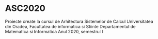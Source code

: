 # ASC2020
Proiecte create la cursul de Arhitectura Sistemelor de Calcul
Universitatea din Oradea, Facultatea de informatica si Stiinte
Departamentul de Matematica si Informatica
Anul 2020, semestrul I
